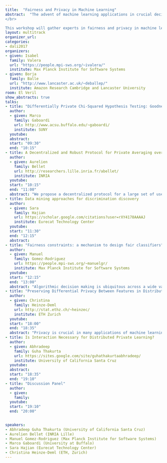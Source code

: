 ```yaml
---
title:  "Fairness and Privacy in Machine Learning"
abstract:  "The advent of machine learning applications in crucial decision-making processes including law, medicine, banking and education raises a number of important issues with technical and societal ramifications. Driven by these concerns, a growing body of research addresses questions related to fairness, bias, privacy and interpretability in machine learning and artificial intelligence. A fundamental problem in this area is devising formal definitions of these concepts that match the intuitions and properties that users expect from a fair/private/unbiased/interpretable system. Among these, fairness and privacy have seen important success in recent years with the proposal and adoption of definitions that can now be used to certify that machine learning algorithms make fair predictions or respect the privacy of the users in the training dataset.
</br>

This workshop will gather experts in fairness and privacy in machine learning with the goal of discussing the latest technical advances in the area. Additionally, the workshop will serve as a platform to highlight application domains with a pressing need for fairness and privacy technologies. The program also includes a panel discussion where speakers and attendees will have a chance to explore the challenges involved in deploying such technologies and brainstorm about the impact that research in these areas will have in our society."
layout: multitrack
organizer_url: 
categories:
- dali2017
organizers:
- given: Isabel 
  family: Valera
  url: "https://people.mpi-sws.org/~ivalera/"
  institute: Max Planck Institute for Software Systems
- given: Borja 
  family: Balle
  url: "http://www.lancaster.ac.uk/~deballep/"
  institute: Amazon Research Cambridge and Lancaster University
room: El Veril
show_abstracts: true
talks:
- title: "Differentially Private Chi-Squared Hypothesis Testing: Goodness of Fit and Independence Testing"
  author:
  - given: Marco
    family: Gaboardi
    url: http://www.acsu.buffalo.edu/~gaboardi/
    institute: SUNY
  youtube: 
  abstract: 
  start: "09:30"
  end: "10:15"
- title: A Decentralized and Robust Protocol for Private Averaging over Highly Distributed Data
  author:
  - given: Aurelien
    family: Bellet
    url: http://researchers.lille.inria.fr/abellet/
    institute: INRIA
  youtube: 
  start: "10:15"
  end: "11:00"
  abstract: "We propose a decentralized protocol for a large set of users to privately compute averages over their joint data, which can be used to learn more complex machine learning models. Our protocol can find a solution of arbitrary accuracy, does not rely on a trusted third party and preserves the privacy of users throughout the execution in both the honest-but-curious and malicious adversary models. Furthermore, we design a verification procedure which offers protection against malicious users joining the service with the goal of manipulating the outcome of the algorithm."
- title: Data mining approaches for discrimination discovery
  author:
  - given: Sara
    family: Hajian
    url: https://scholar.google.com/citations?user=rXY4178AAAAJ
    institute: Eurecat Technology Center
  youtube: 
  start: "11:30"
  end: "12:15"
  abstract: 
- title: "Fairness constraints: a mechanism to design fair classifiers"
  author:
  - given: Manuel
    family: Gomez-Rodriguez
    url: https://people.mpi-sws.org/~manuelgr/
    institute: Max Planck Institute for Software Systems
  youtube: 
  start: "12:15"
  end: "13:00"
  abstract: "Algorithmic decision making is ubiquitous across a wide variety of online as well as offline services. However, there is a growing concern that these automated decisions can lead, even in the absence of intent, to a lack of fairness, i.e., their outcomes can disproportionately hurt (or, benefit) particular groups of people sharing one or more sensitive attributes (e.g., race, sex). In this talk, I will introduce a flexible mechanism to design fair classifiers by leveraging  a novel intuitive measure of decision boundary (un)fairness. I will then show that this mechanism can be easily incorporated into the formulation of several well-known margin based classifiers, without increasing their complexity, and it allows for a fine-grained control on the degree of fairness, often at a small cost in terms of accuracy."
- title: "Preserving Differential Privacy Between Features in Distributed Estimation"
  author:
  - given: Christina
    family: Heinze-Deml
    url: http://stat.ethz.ch/~heinzec/
    institute: ETH Zurich
  youtube: 
  start: "18:00"
  end: "18:35"
  abstract: "Privacy is crucial in many applications of machine learning. Legal, ethical and societal issues restrict the sharing of sensitive data making it difficult to learn from datasets that are partitioned between many parties. One important instance of such a distributed setting arises when information about each record in the dataset is held by different data owners (the design matrix is <i>vertically-partitioned</i>). In this setting few approaches exist for private data sharing for the purposes of statistical estimation and the classical setup of differential privacy with a <i>trusted curator</i> preparing the data does not apply. We introduce S-differential privacy which extends single-party differential privacy to the distributed, vertically-partitioned case. We then propose a scalable framework for distributed estimation where each party communicates perturbed sketches of their locally held features ensuring S-differential privacy is preserved. For L2-penalized supervised learning problems our proposed method has bounded estimation error compared with the optimal estimates obtained without privacy constraints in the non-distributed setting. We confirm this empirically on real world and synthetic datasets."
- title: Is Interaction Necessary for Distributed Private Learning?
  author:
  - given: Abhradeep
    family: Guha Thakurta
    url: https://sites.google.com/site/guhathakurtaabhradeep/
    institute: University of California Santa Cruz
  youtube: 
  abstract: 
  start: "18:35"
  end: "19:10"
- title: "Discussion Panel"
  author:
  - given:
    family:
  youtube: 
  start: "19:10"
  end: "20:00"
   

speakers:
- Abhradeep Guha Thakurta (University of California Santa Cruz)
- Aurelien Bellet (INRIA Lille)
- Manuel Gomez-Rodriguez (Max Planck Institute for Software Systems)
- Marco Gaboardi (University at Buffalo)
- Sara Hajian (Eurecat Technology Center)
- Christina Heinze-Deml (ETH, Zurich)
---
```

